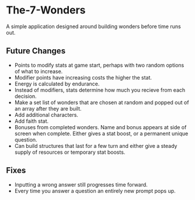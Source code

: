 # The-7-Wonders
A simple application designed around building wonders before time runs out.

## Future Changes
- Points to modify stats at game start, perhaps with two random options of what to increase.
- Modifier points have increasing costs the higher the stat.
- Energy is calculated by endurance.
- Instead of modifiers, stats determine how much you recieve from each decision.
- Make a set list of wonders that are chosen at random and popped out of an array after they are built.
- Add additional characters.
- Add faith stat.
- Bonuses from completed wonders. Name and bonus appears at side of screen when complete. Either gives a stat boost, or a permanent unique question.
- Can build structures that last for a few turn and either give a steady supply of resources or temporary stat boosts.

## Fixes
- Inputting a wrong answer still progresses time forward.
- Every time you answer a question an entirely new prompt pops up.